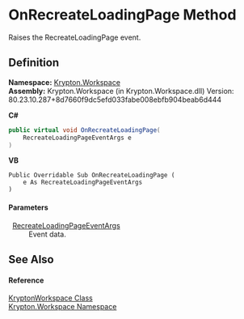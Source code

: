 # OnRecreateLoadingPage Method


Raises the RecreateLoadingPage event.



## Definition
**Namespace:** <a href="0dbf488f-9676-a1e5-a949-1b4bcea03d52.md">Krypton.Workspace</a>  
**Assembly:** Krypton.Workspace (in Krypton.Workspace.dll) Version: 80.23.10.287+8d7660f9dc5efd033fabe008ebfb904beab6d444

**C#**
``` C#
public virtual void OnRecreateLoadingPage(
	RecreateLoadingPageEventArgs e
)
```
**VB**
``` VB
Public Overridable Sub OnRecreateLoadingPage ( 
	e As RecreateLoadingPageEventArgs
)
```



#### Parameters
<dl><dt>  <a href="8909eea9-556e-99ac-94ba-76151014c263.md">RecreateLoadingPageEventArgs</a></dt><dd>Event data.</dd></dl>

## See Also


#### Reference
<a href="a977050a-c9d5-1360-9b5d-5a07a77ae65c.md">KryptonWorkspace Class</a>  
<a href="0dbf488f-9676-a1e5-a949-1b4bcea03d52.md">Krypton.Workspace Namespace</a>  
